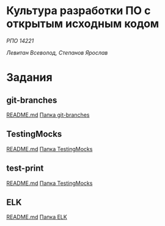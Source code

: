 # Культура разработки ПО с открытым исходным кодом

_РПО 14221_

_Левитан Всеволод, Степанов Ярослав_

# Задания

## git-branches

[README.md](./git-branches/README.md)
[Папка git-branches](./git-branches/)

## TestingMocks

[README.md](./TestingMocks/README.md)
[Папка TestingMocks](./TestingMocks/)

## test-print
[README.md](./test-print/README.md)
[Папка TestingMocks](./test-print/)

## ELK
[README.md](./ELK/README.md)
[Папка ELK](./ELK/)